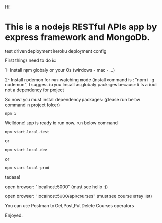 
Hi!

# This is a nodejs RESTful APIs app by express framework and MongoDb.



test driven deployment
heroku deployment config

First things need to do is:

1- Install npm globaly on your Os (windows - mac - ...)

2- Install nodemon for run-watching mode (install command is : "npm i -g nodemon")
   I suggest to you install as globaly packages because it is a tool not a dependency for project

So now! you must install dependency packages: (please run below command in project folder)

``` npm i ```


Welldone! app is ready to run now. run below command

``` npm start-local-test ```

or

``` npm start-local-dev ```

or

``` npm start-local-prod ```

tadaaa!

open browser: "localhost:5000"  (must see hello :))

open browser: "localhost:5000/api/courses" (must see course array list)

You can use Postman to Get,Post,Put,Delete Courses operators

Enjoyed.
